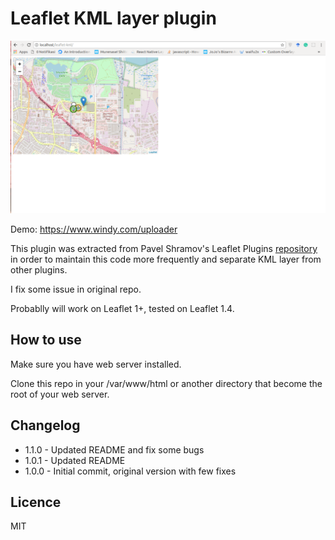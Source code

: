 # Leaflet KML layer plugin

![Example](assets/ss2.png)

Demo: https://www.windy.com/uploader

This plugin was extracted from Pavel Shramov's Leaflet Plugins [repository](https://github.com/shramov/leaflet-plugins) in order to maintain this code more frequently and separate KML layer from other plugins.

I fix some issue in original repo.

Probablly will work on Leaflet 1+, tested on Leaflet 1.4.

## How to use

Make sure you have web server installed.

Clone this repo in your /var/www/html or another directory that become the root of your web server.

## Changelog

 * 1.1.0 - Updated README and fix some bugs
 * 1.0.1 - Updated README
 * 1.0.0 - Initial commit, original version with few fixes

## Licence

MIT
